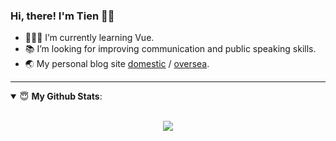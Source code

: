 <!--![](https://tva1.sinaimg.cn/large/007S8ZIlly1ghn5auw5nrj304203u0sl.jpg)-->   

<!--![](https://tva1.sinaimg.cn/large/0081Kckwly1gkkjeg93d2g308c05kgpz.gif)-->   

### Hi, there! I'm Tien  👏🏻   
- 🧑🏻‍💻  I’m currently learning Vue.   
- 📚  I’m looking for improving communication and public speaking skills.   
- 🌏  My personal blog site [domestic](http://www.dodolo.top) / [oversea](https://tienouc.github.io/vuepress/).   

---

<details open>
 <summary> 😇 <b>My Github Stats</b>: </summary>
<br>
<p align = "center">
  <img src = "https://github-readme-stats.vercel.app/api?username=tienouc&show_icons=true&theme=calm&line_height=40&hide_border=true&count_private=true">
<!--   <img src = "https://github-readme-stats.vercel.app/api/top-langs/?username=tienouc&theme=calm&hide_border=true"> -->
</p>
</details>
